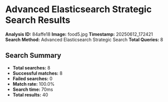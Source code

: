 # Advanced Elasticsearch Strategic Search Results

**Analysis ID:** 84affe18
**Image:** food5.jpg
**Timestamp:** 20250612_172421
**Search Method:** Advanced Elasticsearch Strategic Search
**Total Queries:** 8

## Search Summary

- **Total searches:** 8
- **Successful matches:** 8
- **Failed searches:** 0
- **Match rate:** 100.0%
- **Search time:** 70ms
- **Total results:** 40

